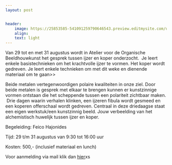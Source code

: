 ```yaml
---
layout: post


header:
    image: https://25853585-541091259790646543.preview.editmysite.com/uploads/2/5/8/5/25853585/91-bewegingen-van-het-har-kopie_orig.jpg
    align:
    text: light
---
```

Van 29 tot en met 31 augustus wordt in Atelier voor de Organische Beeldhouwkunst het gesprek tussen ijzer en koper onderzocht. 
Je leert enkele basistechnieken om het krachtvolle ijzer te vormen.
Het koper wordt gedreven. Je leert enkele technieken om met dit weke en dienende materiaal om te gaan>> 


Beide metalen vertegenwoordigen polaire kwaliteiten in onze ziel.
Door beide metalen is gesprek met elkaar te brengen kunnen er kunstzinnige vormen ontstaan die het scheppende tussen een polariteit zichtbaar maken.
 Drie dagen waarin verhalen klinken, een ijzeren fibula wordt gesmeed en een koperen offerschaal wordt gedreven. Centraal in deze driedaagse staat een eigen werkstuk/een kunstzinnig beeld. Jouw verbeelding van het alchemistisch huwelijk tussen ijzer en koper.

Begeleiding: Feico Hajonides

Tijd: 29 t/m 31 augustus van 9:30 tot 16:00 uur

Kosten: 500,- (inclusief materiaal en lunch)

Voor aanmelding via mail klik dan [hier](contact.md)xs
